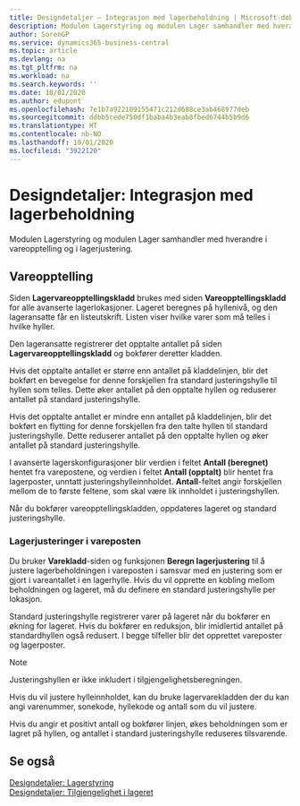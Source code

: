 ```yaml
---
title: Designdetaljer – Integrasjon med lagerbeholdning | Microsoft-dokumentasjon
description: Modulen Lagerstyring og modulen Lager samhandler med hverandre i vareopptelling og i lagerjustering.
author: SorenGP
ms.service: dynamics365-business-central
ms.topic: article
ms.devlang: na
ms.tgt_pltfrm: na
ms.workload: na
ms.search.keywords: ''
ms.date: 10/01/2020
ms.author: edupont
ms.openlocfilehash: 7e1b7a922109155471c212d688ce3ab468977deb
ms.sourcegitcommit: ddbb5cede750df1baba4b3eab8fbed6744b5b9d6
ms.translationtype: HT
ms.contentlocale: nb-NO
ms.lasthandoff: 10/01/2020
ms.locfileid: "3922120"
---
```

# <a name="design-details-integration-with-inventory"></a>Designdetaljer: Integrasjon med lagerbeholdning
Modulen Lagerstyring og modulen Lager samhandler med hverandre i vareopptelling og i lagerjustering.  
  
## <a name="physical-inventory"></a>Vareopptelling  
 Siden **Lagervareopptellingskladd** brukes med siden **Vareopptellingskladd** for alle avanserte lagerlokasjoner. Lageret beregnes på hyllenivå, og den lageransatte får en listeutskrift. Listen viser hvilke varer som må telles i hvilke hyller.  
  
 Den lageransatte registrerer det opptalte antallet på siden **Lagervareopptellingskladd** og bokfører deretter kladden.  
  
 Hvis det opptalte antallet er større enn antallet på kladdelinjen, blir det bokført en bevegelse for denne forskjellen fra standard justeringshylle til hyllen som telles. Dette øker antallet på den opptalte hyllen og reduserer antallet på standard justeringshylle.  
  
 Hvis det opptalte antallet er mindre enn antallet på kladdelinjen, blir det bokført en flytting for denne forskjellen fra den talte hyllen til standard justeringshylle. Dette reduserer antallet på den opptalte hyllen og øker antallet på standard justeringshylle.  
  
 I avanserte lagerskonfigurasjoner blir verdien i feltet **Antall (beregnet)** hentet fra varepostene, og verdien i feltet **Antall (opptalt)** blir hentet fra lagerposter, unntatt justeringshylleinnholdet. **Antall**-feltet angir forskjellen mellom de to første feltene, som skal være lik innholdet i justeringshyllen.  
  
 Når du bokfører vareopptellingskladden, oppdateres lageret og standard justeringshylle.  
  
### <a name="warehouse-adjustments-to-the-item-ledger"></a>Lagerjusteringer i vareposten  
 Du bruker **Varekladd**-siden og funksjonen **Beregn lagerjustering** til å justere lagerbeholdningen i vareposten i samsvar med en justering som er gjort i vareantallet i en lagerhylle. Hvis du vil opprette en kobling mellom beholdningen og lageret, må du definere en standard justeringshylle per lokasjon.  
  
 Standard justeringshylle registrerer varer på lageret når du bokfører en økning for lageret. Hvis du bokfører en reduksjon, blir imidlertid antallet på standardhyllen også redusert. I begge tilfeller blir det opprettet vareposter og lagerposter.  
  
> [!NOTE]  
>  Justeringshyllen er ikke inkludert i tilgjengelighetsberegningen.  
  
 Hvis du vil justere hylleinnholdet, kan du bruke lagervarekladden der du kan angi varenummer, sonekode, hyllekode og antall som du vil justere.  
  
 Hvis du angir et positivt antall og bokfører linjen, økes beholdningen som er lagret på hyllen, og antallet i standard justeringshylle reduseres tilsvarende.  
  
## <a name="see-also"></a>Se også  
 [Designdetaljer: Lagerstyring](design-details-warehouse-management.md)   
 [Designdetaljer: Tilgjengelighet i lageret](design-details-availability-in-the-warehouse.md)